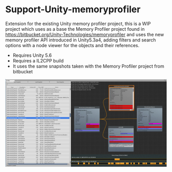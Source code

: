 # Support-Unity-memoryprofiler
Extension for the existing Unity memory profiler project, this is a WIP project which uses as a base the Memory Profiler project found in https://bitbucket.org/Unity-Technologies/memoryprofiler and uses the new memory profiler API introduced in Unity5.3a4, adding filters and search options with a node viewer for the objects and their references.

* Requires Unity 5.6 
* Requires a IL2CPP build
* It uses the same snapshots taken with the Memory Profiler project from bitbucket

![Alt text](/Documentation/Images/memoryProfiler2.jpg?raw=true "Memory Profiler Window")

